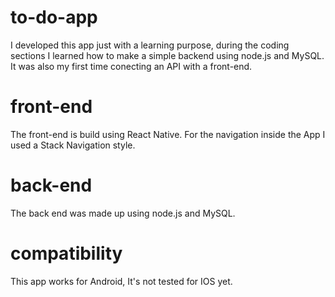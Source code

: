 # to-do-app

I developed this app just with a learning purpose, during the coding sections 
I learned how to make a simple backend using node.js and MySQL. It was also my
first time conecting an API with a front-end.

# front-end

The front-end is build using React Native. 
For the navigation inside the App I used a Stack Navigation style.

# back-end

The back end was made up using node.js and MySQL. 

# compatibility 

This app works for Android, It's not tested for IOS yet.
